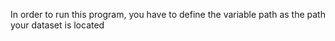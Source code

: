 In order to run this program, you have to define the variable path as the path your dataset is located

